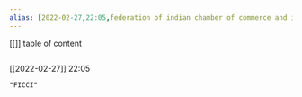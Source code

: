 ```yaml
---
alias: [2022-02-27,22:05,federation of indian chamber of commerce and industry]
---
```

[[]]
table of content
```toc
```

[[2022-02-27]] 22:05

```query
"FICCI"
```